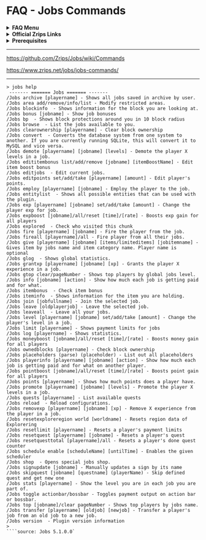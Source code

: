# FAQ - Jobs Commands

<topMenu>
<details>
    <summary><strong>FAQ Menu</strong></summary>
    <p>
     • <a href="https://github.com/mrfdev/Jobs/tree/main/Resources/FAQ/jobs-api.md">api</a>, 
     • <a href="https://github.com/mrfdev/Jobs/tree/main/Resources/FAQ/jobs-bug-reports.md">bug-reports</a>, 
     • <a href="https://github.com/mrfdev/Jobs/tree/main/Resources/FAQ/jobs-can-i-do-thing-x-per-job.md">can-i-do-thing-x-per-job</a>, 
     • <a href="https://github.com/mrfdev/Jobs/tree/main/Resources/FAQ/jobs-change-bossbar-color.md">hange-bossbar-color</a>, 
     • <a href="https://github.com/mrfdev/Jobs/tree/main/Resources/FAQ/jobs-change-jobs-browse-to-jobs-cmd.md">change-jobs-browse-to-jobs-cmd</a>, 
     • <a href="https://github.com/mrfdev/Jobs/tree/main/Resources/FAQ/jobs-chat-titles.md">chat-titles</a>, 
     • <a href="https://github.com/mrfdev/Jobs/tree/main/Resources/FAQ/jobs-cmilib.md">cmilib</a>, 
     • <a href="https://github.com/mrfdev/Jobs/tree/main/Resources/FAQ/jobs-commands.md">commands</a>, 
     • <a href="https://github.com/mrfdev/Jobs/tree/main/Resources/FAQ/jobs-common-issues.md">common-issues</a>, 
     • <a href="https://github.com/mrfdev/Jobs/tree/main/Resources/FAQ/jobs-customize-gui.md">customize-gui</a>, 
     • <a href="https://github.com/mrfdev/Jobs/tree/main/Resources/FAQ/jobs-does-it-work-on-version-x-of-minecraft.md">does-it-work-on-version-x-of-minecraft</a>, 
     • <a href="https://github.com/mrfdev/Jobs/tree/main/Resources/FAQ/jobs-dynamic-signs.md">dynamic-signs</a>, 
     • <a href="https://github.com/mrfdev/Jobs/tree/main/Resources/FAQ/jobs-economy.md">economy</a>, 
     • <a href="https://github.com/mrfdev/Jobs/tree/main/Resources/FAQ/jobs-examplejob.yml">examplejob</a>, 
     • <a href="https://github.com/mrfdev/Jobs/tree/main/Resources/FAQ/jobs-files-explained.md">files-explained</a>, 
     • <a href="https://github.com/mrfdev/Jobs/tree/main/Resources/FAQ/jobs-give-or-edit-jobs-points.md">give-or-edit-jobs-points</a>, 
     • <a href="https://github.com/mrfdev/Jobs/tree/main/Resources/FAQ/jobs-improve-getting-help.md">improve-getting-help</a>, 
     • <a href="https://github.com/mrfdev/Jobs/tree/main/Resources/FAQ/jobs-jar-files.md">jar-files</a>, 
     • <a href="https://github.com/mrfdev/Jobs/tree/main/Resources/FAQ/jobs-legacy-items.md">legacy-items</a>, 
     • <a href="https://github.com/mrfdev/Jobs/tree/main/Resources/FAQ/jobs-max-jobs.md">max-jobs</a>, 
     • <a href="https://github.com/mrfdev/Jobs/tree/main/Resources/FAQ/jobs-more-jobs-than-others.md">more-jobs-than-others</a>, 
     • <a href="https://github.com/mrfdev/Jobs/tree/main/Resources/FAQ/jobs-official-sites.md">official-sites</a>, 
     • <a href="https://github.com/mrfdev/Jobs/tree/main/Resources/FAQ/jobs-permissions.md">permissions</a>, 
     • <a href="https://github.com/mrfdev/Jobs/tree/main/Resources/FAQ/jobs-placeholders.md">placeholders</a>, 
     • <a href="https://github.com/mrfdev/Jobs/tree/main/Resources/FAQ/jobs-plugin-causes-lag-timings-report.md">plugin-causes-lag-timings-report</a>, 
     • <a href="https://github.com/mrfdev/Jobs/tree/main/Resources/FAQ/jobs-plugin-does-not-start.md">plugin-does-not-start</a>, 
     • <a href="https://github.com/mrfdev/Jobs/tree/main/Resources/FAQ/jobs-points-explained.md">points-explained</a>, 
     • <a href="https://github.com/mrfdev/Jobs/tree/main/Resources/FAQ/jobs-quests.md">quests</a>, 
     • <a href="https://github.com/mrfdev/Jobs/tree/main/Resources/FAQ/jobs-running.md">running</a>, 
     • <a href="https://github.com/mrfdev/Jobs/tree/main/Resources/FAQ/jobs-source-code.md">source-code</a>, 
     • <a href="https://github.com/mrfdev/Jobs/tree/main/Resources/FAQ/jobs-sqlite-database-is-locked.md">sqlite-database-is-locked</a>, 
     • <a href="https://github.com/mrfdev/Jobs/tree/main/Resources/FAQ/jobs-stop-giving-money-exp-points.md">stop-giving-money-exp-points</a>, 
     • <a href="https://github.com/mrfdev/Jobs/tree/main/Resources/FAQ/jobs-stop-paying-in-creative-mode.md">stop-paying-in-creative-mode</a>,
     • <a href="https://github.com/mrfdev/Jobs/tree/main/Resources/FAQ/jobs-stop-registring-furnaces.md">stop-registring-furnaces</a>,
     • <a href="https://github.com/mrfdev/Jobs/tree/main/Resources/FAQ/jobs-translations.md">translations</a>.
    </p>
</details>

<details>
    <summary><strong>Official Zrips Links</strong></summary>
    <ul>
        <li><a href="https://zrips.net/">Zrips Website</a>
         <pre>https://www.zrips.net/<br>The official website, wiki/documentation/information</pre></li>
        <li><a href="https://discord.gg/dDMamN4">Zrips Discord</a>
         <pre>https://discord.gg/dDMamN4<br>The official Discord community server with member-driven support</pre></li>
        <li><a href="https://github.com/Zrips/">Zrips Github</a>
         <pre>https://github.com/Zrips<br>The place for bug reports and feature suggestions</pre></li>
    </ul>
</details>

<details>
    <summary><strong>Prerequisites</strong></summary>
    <ul>
        <li><a href="https://www.spigotmc.org/resources/4216/">Download Jobs-Reborn</a> (free plugin)
         <pre>https://www.spigotmc.org/resources/4216/<br>Get the CMI plugin if you haven't already, and then Install it on all your servers</pre></li>
        <li><a href="https://www.spigotmc.org/resources/87610/">Also Download CMILib</a> (free library) (<a href="https://github.com/mrfdev/Jobs/tree/main/Resources/FAQ/jobs-cmilib.md">more info</a>)
         <pre>https://www.spigotmc.org/resources/87610/<br>All Zrips plugins require the CMILib .jar file. Get it and also put it on all your servers.</pre></li>
        <li>All my FAQ pages have been written for Spigot / Paper 1.19 and Jobs-Reborn 5.1.0.x or newer.</li>
        <li>The mrfdev github page is not an official resource, we're building up our knowledge base as a courtesy.</li>
        <li>I am an admin on the Zrips Discord, this does not mean what I share on here is official.</li>
    </ul>
</details>
</topMenu>

---

<https://github.com/Zrips/Jobs/wiki/Commands>

<https://www.zrips.net/jobs/jobs-commands/>

---

```
> jobs help
 ------- ======= Jobs ======= -------
/Jobs archive [playername] - Shows all jobs saved in archive by user.
/Jobs area add/remove/info/list - Modify restricted areas.
/Jobs blockinfo  - Shows information for the block you are looking at.
/Jobs bonus [jobname] - Show job bonuses
/Jobs bp  - Shows block protections around you in 10 block radius
/Jobs browse  - List the jobs available to you.
/Jobs clearownership [playername] - Clear block ownership
/Jobs convert  - Converts the database system from one system to another. If you are currently running SQLite, this will convert it to MySQL and vice versa.
/Jobs demote [playername] [jobname] [levels] - Demote the player X levels in a job.
/Jobs edititembonus list/add/remove [jobname] [itemBoostName] - Edit item boost bonus
/Jobs editjobs  - Edit current jobs.
/Jobs editpoints set/add/take [playername] [amount] - Edit player's points.
/Jobs employ [playername] [jobname] - Employ the player to the job.
/Jobs entitylist  - Shows all possible entities that can be used with the plugin.
/Jobs exp [playername] [jobname] set/add/take [amount] - Change the player exp for job.
/Jobs expboost [jobname]/all/reset [time]/[rate] - Boosts exp gain for all players
/Jobs explored  - Check who visited this chunk
/Jobs fire [playername] [jobname] - Fire the player from the job.
/Jobs fireall [playername]/all - Fire player from all their jobs.
/Jobs give [playername] [jobname] [items/limiteditems] [jobitemname] - Gives item by jobs name and item category name. Player name is optional
/Jobs glog  - Shows global statistics.
/Jobs grantxp [playername] [jobname] [xp] - Grants the player X experience in a job.
/Jobs gtop clear/pageNumber - Shows top players by global jobs level.
/Jobs info [jobname] [action] - Show how much each job is getting paid and for what.
/Jobs itembonus  - Check item bonus
/Jobs iteminfo  - Shows information for the item you are holding.
/Jobs join [jobfullname] - Join the selected job.
/Jobs leave [oldplayerjob] - Leave the selected job.
/Jobs leaveall  - Leave all your jobs.
/Jobs level [playername] [jobname] set/add/take [amount] - Change the player's level in a job.
/Jobs limit [playername] - Shows payment limits for jobs
/Jobs log [playername] - Shows statistics.
/Jobs moneyboost [jobname]/all/reset [time]/[rate] - Boosts money gain for all players
/Jobs ownedblocks [playername] - Check block ownership
/Jobs placeholders (parse) (placeholder) - List out all placeholders
/Jobs playerinfo [playername] [jobname] [action] - Show how much each job is getting paid and for what on another player.
/Jobs pointboost [jobname]/all/reset [time]/[rate] - Boosts point gain for all players
/Jobs points [playername] - Shows how much points does a player have.
/Jobs promote [playername] [jobname] [levels] - Promote the player X levels in a job.
/Jobs quests [playername] - List available quests
/Jobs reload  - Reload configurations.
/Jobs removexp [playername] [jobname] [xp] - Remove X experience from the player in a job.
/Jobs resetexploreregion world [worldname] - Resets region data of Explorering
/Jobs resetlimit [playername] - Resets a player's payment limits
/Jobs resetquest [playername] [jobname] - Resets a player's quest
/Jobs resetquesttotal [playername]/all - Resets a player's done quest counter
/Jobs schedule enable [scheduleName] [untilTime] - Enables the given scheduler
/Jobs shop  - Opens special jobs shop.
/Jobs signupdate [jobname] - Manually updates a sign by its name
/Jobs skipquest [jobname] [questname] (playerName) - Skip defined quest and get new one
/Jobs stats [playername] - Show the level you are in each job you are part of.
/Jobs toggle actionbar/bossbar - Toggles payment output on action bar or bossbar.
/Jobs top [jobname]/clear pageNumber - Shows top players by jobs name.
/Jobs transfer [playername] [oldjob] [newjob] - Transfer a player's job from an old job to a new job.
/Jobs version  - Plugin version information
>
````source: Jobs 5.1.0.0`
